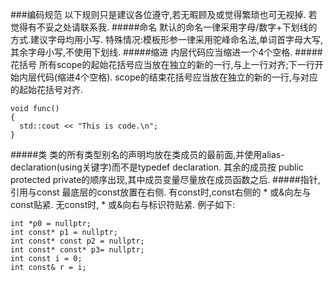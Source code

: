 ###编码规范
以下规则只是建议各位遵守,若无暇顾及或觉得繁琐也可无视掉.
若觉得有不妥之处请联系我.
#####命名
默认的命名一律采用字母/数字+下划线的方式.建议字母均用小写.
特殊情况:模板形参一律采用驼峰命名法,单词首字母大写,其余字母小写,不使用下划线.
#####缩进
内层代码应当缩进一个4个空格.
#####花括号
所有scope的起始花括号应当放在独立的新的一行,与上一行对齐;下一行开始内层代码(缩进4个空格).
scope的结束花括号应当放在独立的新的一行,与对应的起始花括号对齐.

    void func()
    {
      std::cout << "This is code.\n";
    }
#####类
类的所有类型别名的声明均放在类成员的最前面,并使用alias-declaration(using关键字)而不是typedef declaration.
其余的成员按 public protected private的顺序出现,其中成员变量尽量放在成员函数之后.
#####指针,引用与const
最底层的const放置在右侧.
有const时,const右侧的 * 或&向左与const贴紧.
无const时, * 或&向右与标识符贴紧.
例子如下:

    int *p0 = nullptr;
    int const* p1 = nullptr;
    int const* const p2 = nullptr;
    int const* const* p3= nullptr;
    int const i = 0;
    int const& r = i;
